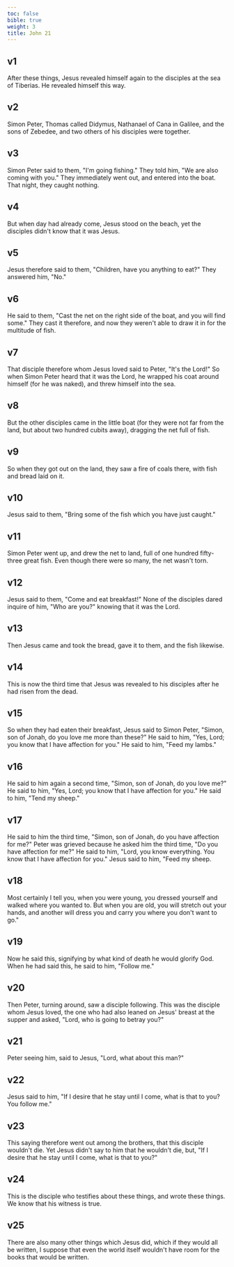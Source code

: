 ```yaml
---
toc: false
bible: true
weight: 3
title: John 21
---
```




## v1 
After these things, Jesus revealed himself again to the disciples at the sea of Tiberias. He revealed himself this way. 

## v2 
Simon Peter, Thomas called Didymus, Nathanael of Cana in Galilee, and the sons of Zebedee, and two others of his disciples were together. 

## v3 
Simon Peter said to them, "I'm going fishing." They told him, "We are also coming with you." They immediately went out, and entered into the boat. That night, they caught nothing. 

## v4 
But when day had already come, Jesus stood on the beach, yet the disciples didn't know that it was Jesus. 

## v5 
Jesus therefore said to them, "Children, have you anything to eat?" They answered him, "No." 

## v6 
He said to them, "Cast the net on the right side of the boat, and you will find some." They cast it therefore, and now they weren't able to draw it in for the multitude of fish. 

## v7 
That disciple therefore whom Jesus loved said to Peter, "It's the Lord!" So when Simon Peter heard that it was the Lord, he wrapped his coat around himself (for he was naked), and threw himself into the sea. 

## v8 
But the other disciples came in the little boat (for they were not far from the land, but about two hundred cubits away), dragging the net full of fish. 

## v9 
So when they got out on the land, they saw a fire of coals there, with fish and bread laid on it. 

## v10 
Jesus said to them, "Bring some of the fish which you have just caught." 

## v11 
Simon Peter went up, and drew the net to land, full of one hundred fifty-three great fish. Even though there were so many, the net wasn't torn. 

## v12 
Jesus said to them, "Come and eat breakfast!" None of the disciples dared inquire of him, "Who are you?" knowing that it was the Lord. 

## v13 
Then Jesus came and took the bread, gave it to them, and the fish likewise. 

## v14 
This is now the third time that Jesus was revealed to his disciples after he had risen from the dead. 

## v15 
So when they had eaten their breakfast, Jesus said to Simon Peter, "Simon, son of Jonah, do you love me more than these?" He said to him, "Yes, Lord; you know that I have affection for you." He said to him, "Feed my lambs." 

## v16 
He said to him again a second time, "Simon, son of Jonah, do you love me?" He said to him, "Yes, Lord; you know that I have affection for you." He said to him, "Tend my sheep." 

## v17 
He said to him the third time, "Simon, son of Jonah, do you have affection for me?" Peter was grieved because he asked him the third time, "Do you have affection for me?" He said to him, "Lord, you know everything. You know that I have affection for you." Jesus said to him, "Feed my sheep. 

## v18 
Most certainly I tell you, when you were young, you dressed yourself and walked where you wanted to. But when you are old, you will stretch out your hands, and another will dress you and carry you where you don't want to go." 

## v19 
Now he said this, signifying by what kind of death he would glorify God. When he had said this, he said to him, "Follow me." 

## v20 
Then Peter, turning around, saw a disciple following. This was the disciple whom Jesus loved, the one who had also leaned on Jesus' breast at the supper and asked, "Lord, who is going to betray you?" 

## v21 
Peter seeing him, said to Jesus, "Lord, what about this man?" 

## v22 
Jesus said to him, "If I desire that he stay until I come, what is that to you? You follow me." 

## v23 
This saying therefore went out among the brothers, that this disciple wouldn't die. Yet Jesus didn't say to him that he wouldn't die, but, "If I desire that he stay until I come, what is that to you?" 

## v24 
This is the disciple who testifies about these things, and wrote these things. We know that his witness is true. 

## v25 
There are also many other things which Jesus did, which if they would all be written, I suppose that even the world itself wouldn't have room for the books that would be written.
